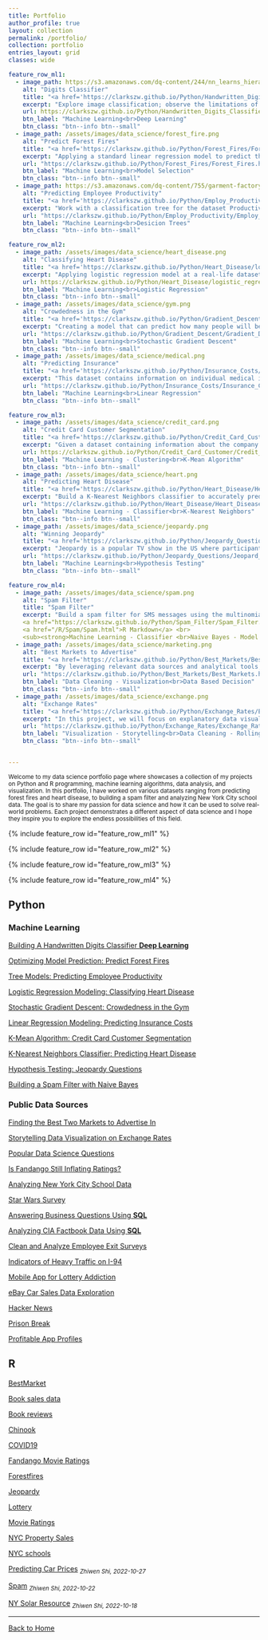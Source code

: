 ```yaml
---
title: Portfolio
author_profile: true
layout: collection
permalink: /portfolio/
collection: portfolio
entries_layout: grid
classes: wide

feature_row_ml1:
  - image_path: https://s3.amazonaws.com/dq-content/244/nn_learns_hierarchy.png
    alt: "Digits Classifier"
    title: "<a href='https://clarkszw.github.io/Python/Handwritten_Digits_Classifier/Handritten_Digits_Classifier.html'>Handwritten Digits Classifier</a>"
    excerpt: "Explore image classification; observe the limitations of traditional machine learning models; train, test, and improve a few different deep neural networks"
    url: https://clarkszw.github.io/Python/Handwritten_Digits_Classifier/Handritten_Digits_Classifier.html
    btn_label: "Machine Learning<br>Deep Learning"
    btn_class: "btn--info btn--small"
  - image_path: /assets/images/data_science/forest_fire.png
    alt: "Predict Forest Fires"
    title: "<a href='https://clarkszw.github.io/Python/Forest_Fires/Forest_Fires.html'>Predict Forest Fires</a>"
    excerpt: "Applying a standard linear regression model to predict the extent of fire damage to a forest. Our data comes from the Forest Fires dataset from the UCI Machine Learning Repository."
    url: "https://clarkszw.github.io/Python/Forest_Fires/Forest_Fires.html"
    btn_label: "Machine Learning<br>Model Selection"
    btn_class: "btn--info btn--small"
  - image_path: https://s3.amazonaws.com/dq-content/755/garment-factory-unsplash.jpg
    alt: "Predicting Employee Productivity"
    title: "<a href='https://clarkszw.github.io/Python/Employ_Productivity/Employ_Productivity.html'>Predicting Employee Productivity</a>"
    excerpt: "Work with a classification tree for the dataset Productivity Prediction of Garment Employees."
    url: "https://clarkszw.github.io/Python/Employ_Productivity/Employ_Productivity.html"
    btn_label: "Machine Learning<br>Desicion Trees"
    btn_class: "btn--info btn--small"

feature_row_ml2:
  - image_path: /assets/images/data_science/heart_disease.png
    alt: "Classifying Heart Disease"
    title: "<a href='https://clarkszw.github.io/Python/Heart_Disease/logistic_regression.html'>Classifying Heart Disease</a>"
    excerpt: "Applying logistic regression model at a real-life dataset: the Heart Disease Data Set from the UCI Machine Learning Repository to predict heart disease, showing how machine learning can help solve problems that have a real impact on people's lives."
    url: https://clarkszw.github.io/Python/Heart_Disease/logistic_regression.html
    btn_label: "Machine Learning<br>Logistic Regression"
    btn_class: "btn--info btn--small"
  - image_path: /assets/images/data_science/gym.png
    alt: "Crowdedness in the Gym"
    title: "<a href='https://clarkszw.github.io/Python/Gradient_Descent/Gradient_Descent.html'>Crowdedness in the Gym</a>"
    excerpt: "Creating a model that can predict how many people will be at the gym at a particular day and time. That way, I will be able to enjoy my excersise routine without waiting times."
    url: "https://clarkszw.github.io/Python/Gradient_Descent/Gradient_Descent.html"
    btn_label: "Machine Learning<br>Stochastic Gradient Descent"
    btn_class: "btn--info btn--small"
  - image_path: /assets/images/data_science/medical.png
    alt: "Predicting Insurance"
    title: "<a href='https://clarkszw.github.io/Python/Insurance_Costs/Insurance_Costs.html'>Predicting Insurance</a>"
    excerpt: "This dataset contains information on individual medical insurance bills, which is associated with some demographic and personal characteristics of the person who received it."
    url: "https://clarkszw.github.io/Python/Insurance_Costs/Insurance_Costs.html"
    btn_label: "Machine Learning<br>Linear Regression"
    btn_class: "btn--info btn--small"

feature_row_ml3:
  - image_path: /assets/images/data_science/credit_card.png
    alt: "Credit Card Customer Segmentation"
    title: "<a href='https://clarkszw.github.io/Python/Credit_Card_Customer/Credit_Card_Customer.html'>Credit Card Customer Segmentation</a>"
    excerpt: "Given a dataset containing information about the company’s clients and asked to help segment them into different groups in order to apply different business strategies for each type of customer."
    url: https://clarkszw.github.io/Python/Credit_Card_Customer/Credit_Card_Customer.html
    btn_label: "Machine Learning - Clustering<br>K-Mean Algorithm"
    btn_class: "btn--info btn--small"
  - image_path: /assets/images/data_science/heart.png
    alt: "Predicting Heart Disease"
    title: "<a href='https://clarkszw.github.io/Python/Heart_Disease/Heart_Disease.html'>Predicting Heart Disease</a>"
    excerpt: "Build a K-Nearest Neighbors classifier to accurately predict the likelihood of a patient having a heart disease in the future. It is imperative to identify these risk factors early on to prevent the onset of CVDs and reduce premature deaths"
    url: "https://clarkszw.github.io/Python/Heart_Disease/Heart_Disease.html"
    btn_label: "Machine Learning - Classifier<br>K-Nearest Neighbors"
    btn_class: "btn--info btn--small"
  - image_path: /assets/images/data_science/jeopardy.png
    alt: "Winning Jeopardy"
    title: "<a href='https://clarkszw.github.io/Python/Jeopardy_Questions/Jeopard_Questions.html'>Winning Jeopardy</a>"
    excerpt: "Jeopardy is a popular TV show in the US where participants answer questions to win money. I am going to work with a dataset of Jeopardy questions to figure out some patterns in the questions that could help to win."
    url: "https://clarkszw.github.io/Python/Jeopardy_Questions/Jeopard_Questions.html"
    btn_label: "Machine Learning<br>Hypothesis Testing"
    btn_class: "btn--info btn--small"

feature_row_ml4:
  - image_path: /assets/images/data_science/spam.png
    alt: "Spam Filter"
    title: "Spam Filter"
    excerpt: "Build a spam filter for SMS messages using the multinomial Naive Bayes algorithm. Our goal is to write a program that classifies new messages with an accuracy greater than 80%" <br>
    <a href="https://clarkszw.github.io/Python/Spam_Filter/Spam_Filter.html">Python Notebook</a> <br>
    <a href="/R/Spam/Spam.html">R Markdown</a> <br>
    <sub><strong>Machine Learning - Classifier <br>Naive Bayes - Model Evaluation</strong></sub>"
  - image_path: /assets/images/data_science/marketing.png
    alt: "Best Markets to Advertise"
    title: "<a href='https://clarkszw.github.io/Python/Best_Markets/Best_Markets.html'>Best Markets to Advertise</a>"
    excerpt: "By leveraging relevant data sources and analytical tools, we aim to provide actionable insights to inform the company's advertising decision-making process."
    url: "https://clarkszw.github.io/Python/Best_Markets/Best_Markets.html"
    btn_label: "Data Cleaning - Visualization<br>Data Based Decision"
    btn_class: "btn--info btn--small"
  - image_path: /assets/images/data_science/exchange.png
    alt: "Exchange Rates"
    title: "<a href='https://clarkszw.github.io/Python/Exchange_Rates/Exchange_Rates.html'>Exchange Rates</a>"
    excerpt: "In this project, we will focus on explanatory data visualization and practice how to use information design principles (familiarity and maximizing the data-ink ratio) to create better graphs for an audience."
    url: "https://clarkszw.github.io/Python/Exchange_Rates/Exchange_Rates.html"
    btn_label: "Visualization - Storytelling<br>Data Cleaning - Rolling Mean"
    btn_class: "btn--info btn--small"


---
```


<small>Welcome to my data science portfolio page where showcases a collection of my projects on Python and R programming, machine learning algorithms, data analysis, and visualization. In this portfolio, I have worked on various datasets ranging from predicting forest fires and heart disease, to building a spam filter and analyzing New York City school data. The goal is to share my passion for data science and how it can be used to solve real-world problems. Each project demonstrates a different aspect of data science and I hope they inspire you to explore the endless possibilities of this field.</small>

{% include feature_row id="feature_row_ml1" %}

{% include feature_row id="feature_row_ml2" %}

{% include feature_row id="feature_row_ml3" %}

{% include feature_row id="feature_row_ml4" %}

## Python

### Machine Learning

[Building A Handwritten Digits Classifier **Deep Learning**](/Python/Handwritten_Digits_Classifier/Handritten_Digits_Classifier.html)

[Optimizing Model Prediction: Predict Forest Fires](/Python/Forest_Fires/Forest_Fires.html)

[Tree Models: Predicting Employee Productivity](/Python/Employ_Productivity/Employ_Productivity.html)

[Logistic Regression Modeling: Classifying Heart Disease](/Python/Heart_Disease/logistic_regression.html)

[Stochastic Gradient Descent: Crowdedness in the Gym](/Python/Gradient_Descent/Gradient_Descent.html)

[Linear Regression Modeling: Predicting Insurance Costs](/Python/Insurance_Costs/Insurance_Costs.html)

[K-Mean Algorithm: Credit Card Customer Segmentation](/Python/Credit_Card_Customer/Credit_Card_Customer.html)

[K-Nearest Neighbors Classifier: Predicting Heart Disease](/Python/Heart_Disease/Heart_Disease.html)

[Hypothesis Testing: Jeopardy Questions](/Python/Jeopardy_Questions/Jeopard_Questions.html)

[Building a Spam Filter with Naive Bayes](/Python/Spam_Filter/Spam_Filter.html)

### Public Data Sources

[Finding the Best Two Markets to Advertise In](/Python/Best_Markets/Best_Markets.html)

[Storytelling Data Visualization on Exchange Rates](/Python/Exchange_Rates/Exchange_Rates.html)

[Popular Data Science Questions](/Python/Popular_DS_Questions/Popular_DS_Questions.html)

[Is Fandango Still Inflating Ratings?](/Python/Fandango/Fandango.html)

[Analyzing New York City School Data](/Python/NYCschools/NYCschools.html)

[Star Wars Survey](/Python/Star_Wars_Survey/Star_Wars_Survey.html)

[Answering Business Questions Using **SQL**](/Python/Chinook/Chinook.html)

[Analyzing CIA Factbook Data Using **SQL**](/Python/CIA_Factbook/CIA_Factbook.html)

[Clean and Analyze Employee Exit Surveys](/Python/Employee_Exit_Survey/Employee_Exit_Survey.html)

[Indicators of Heavy Traffic on I-94](/Python/Heavy_Traffic/Indicators_of_Heavy_Traffic.html)

[Mobile App for Lottery Addiction](/Python/Lottery/Lottery.html)

[eBay Car Sales Data Exploration](/Python/eBay%20Car%20Sales/ebay%20Car%20Sales.html)

[Hacker News](/Python/hacker%20news/hacker_news.html)

[Prison Break](/Python/Prison%20Break/PrisenBreak.html)

[Profitable App Profiles](/Python/Profitable%20App%20Profiles/Profitable%20App%20Profiles.html)

## R

[BestMarket](/R/BestMarket/BestMarket.html)

[Book sales data](/R/book_sales_data/Book_sales.html)

[Book reviews](/R/book_reviews/book_review.html)

[Chinook](/R/Chinook/Chinook.html)

[COVID19](/R/COVID19/CovidProject.html)

[Fandango Movie Ratings](/R/Fandango_Movie_Ratings/Fandango_Movie_Ratings.html)

[Forestfires](/R/forestfires/forestfires.html)

[Jeopardy](/R/Jeopardy/Jeopardy.html)

[Lottery](/R/lottery/649.html)

[Movie Ratings](/R/Movie%20Ratings/MovieRating.html)

[NYC Property Sales](/R/NYC%20Property%20Sales/Linear-Modeling-.html)

[NYC schools](/R/NYCschools/NYCschools.html)

[Predicting Car Prices](/R/Predicting%20Car%20Prices/Predicting-Car-Prices.html) <sub>*Zhiwen Shi, 2022-10-27*</sub>

[Spam](/R/Spam/Spam.html) <sub>*Zhiwen Shi, 2022-10-22*</sub>

[NY Solar Resource](/R/NYSolarResouce/NYSolarResouce.html) <sub>*Zhiwen Shi, 2022-10-18*</sub>

---

[Back to Home](/)
